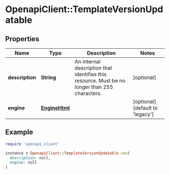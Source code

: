 # OpenapiClient::TemplateVersionUpdatable

## Properties

| Name | Type | Description | Notes |
| ---- | ---- | ----------- | ----- |
| **description** | **String** | An internal description that identifies this resource. Must be no longer than 255 characters.  | [optional] |
| **engine** | [**EngineHtml**](EngineHtml.md) |  | [optional][default to &#39;legacy&#39;] |

## Example

```ruby
require 'openapi_client'

instance = OpenapiClient::TemplateVersionUpdatable.new(
  description: null,
  engine: null
)
```

